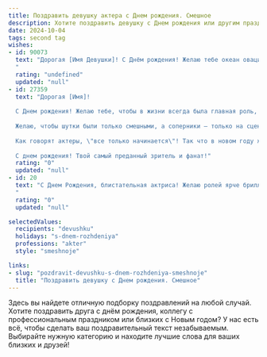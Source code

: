 ```yaml
---
title: Поздравить девушку актера c Днем рождения. Смешное
description: Хотите поздравить девушку c Днем рождения или другим праздником? Наш ИИ создаст незабываемое поздравление, а вы обязательно выделитесь среди других.  
date: 2024-10-04
tags: second tag
wishes:
- id: 90073
  text: "Дорогая [Имя Девушки]! С Днём рождения! Желаю тебе океан оваций, море поклонников (но только самых достойных, разумеется!), и чтобы твой талант блистал ярче, чем самая дорогая театральная люстра! Пусть каждый твой выход на сцену жизни будет триумфальным, а зрители (то есть мы все!) будут рукоплескать стоя!  Пусть в твоей жизни будет меньше \"срыва спектакля\" и больше счастливых \"антрактов\"!  С праздником, звезда нашей сцены!
  "
  rating: "undefined"
  updated: "null"
- id: 27359
  text: "Дорогая [Имя]!
  
  С Днем рождения! Желаю тебе, чтобы в жизни всегда была главная роль, а не только второстепенные эпизоды! Пусть твоя игра будет яркой, а эмоции — искренними!
  
  Желаю, чтобы шутки были только смешными, а соперники — только на сцене! Пусть каждый день ты просыпаешься с ощущением, что у тебя в запасе несколько хороших шуток и парочка драматических поворотов сюжета.
  
  Как говорят актеры, \"все только начинается\"! Так что в новом году жизни пусть приключения будут такими же захватывающими, как последний сезон любимого сериала!
  
  С днем рождения! Твой самый преданный зритель и фанат!"
  rating: "0"
  updated: "null"
- id: 20
  text: "С Днем Рождения, блистательная актриса! Желаю ролей ярче бриллиантов, оваций громче Ниагарского водопада, гонораров больше, чем у нефтяного шейха, и поклонников преданнее, чем фанаты у Битлз! Пусть твоя жизнь будет сплошным бенефисом, а каждый день - премьерой нового шедевра! 🎬🎉
  "
  rating: "0"
  updated: "null"

selectedValues:
  recipients: "devushku"
  holidays: "s-dnem-rozhdeniya"
  professions: "akter"
  style: "smeshnoje"

links:
- slug: "pozdravit-devushku-s-dnem-rozhdeniya-smeshnoje"
  title: "Поздравить девушку c Днем рождения. Смешное"
---
```


Здесь вы найдете отличную подборку поздравлений на любой случай. 
Хотите поздравить друга с днём рождения, коллегу с профессиональным праздником или близких с Новым годом? У нас есть всё, чтобы сделать ваш поздравительный текст незабываемым. Выбирайте нужную категорию и находите лучшие слова для ваших близких и друзей!
